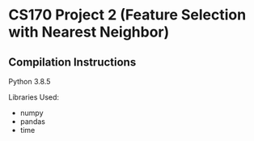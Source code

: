 # CS170 Project 2  (Feature Selection with Nearest Neighbor)

## Compilation Instructions
Python 3.8.5

Libraries Used:
* numpy
* pandas
* time
